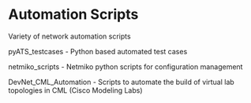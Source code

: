 # Automation Scripts
Variety of network automation scripts

pyATS_testcases - Python based automated test cases


netmiko_scripts - Netmiko python scripts for configuration management


DevNet_CML_Automation - Scripts to automate the build of virtual lab topologies in CML (Cisco Modeling Labs)

